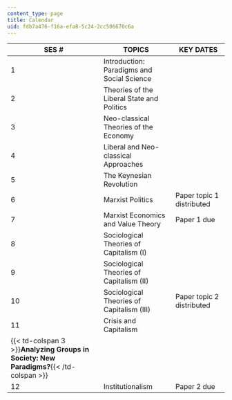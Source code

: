 ```yaml
---
content_type: page
title: Calendar
uid: fdb7a476-f16a-efa8-5c24-2cc506670c6a
---
```


| SES # | TOPICS | KEY DATES |
| --- | --- | --- |
| 1 | Introduction: Paradigms and Social Science | &nbsp; |
| 2 | Theories of the Liberal State and Politics | &nbsp; |
| 3 | Neo-classical Theories of the Economy | &nbsp; |
| 4 | Liberal and Neo-classical Approaches | &nbsp; |
| 5 | The Keynesian Revolution | &nbsp; |
| 6 | Marxist Politics | Paper topic 1 distributed |
| 7 | Marxist Economics and Value Theory | Paper 1 due |
| 8 | Sociological Theories of Capitalism (I) | &nbsp; |
| 9 | Sociological Theories of Capitalism (II) | &nbsp; |
| 10 | Sociological Theories of Capitalism (III) | Paper topic 2 distributed |
| 11 | Crisis and Capitalism | &nbsp; |
| {{< td-colspan 3 >}}**Analyzing Groups in Society: New Paradigms?**{{< /td-colspan >}} |||
| 12 | Institutionalism | Paper 2 due